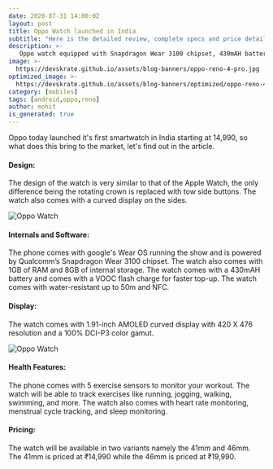 ```yaml
---
date: 2020-07-31 14:00:02
layout: post
title: Oppo Watch launched in India
subtitle: "Here is the detailed review, complete specs and price details"
description: >-
   Oppo watch equipped with Snapdragon Wear 3100 chipset, 430mAH battery and more launched in india here is everything you need to know.
image: >-
  https://devskrate.github.io/assets/blog-banners/oppo-reno-4-pro.jpg
optimized_image: >-
  https://devskrate.github.io/assets/blog-banners/optimized/oppo-reno-4-pro.webp
category: [mobiles]
tags: [android,oppo,reno]
author: mohit
is_generated: true
---
```

Oppo today launched it's first smartwatch in India starting at 14,990, so what does this bring to the market, let's find out in the article.
#### Design:
The design of the watch is very similar to that of the Apple Watch, the only difference being the rotating crown is replaced with tow side buttons. The watch also comes with a curved display on the sides.

![Oppo Watch](https://devskrate.github.io/assets/images/oppo/oppo_watch_design.jpg)

#### Internals and Software:
The phone comes with google's Wear OS running the show and is powered by Qualcomm’s Snapdragon Wear 3100 chipset. The watch also comes with 1GB of RAM and 8GB of internal storage. The watch comes with a 430mAH battery and comes with a VOOC flash charge for faster top-up. The watch comes with water-resistant up to 50m and NFC.

#### Display:
The watch comes with 1.91-inch AMOLED curved display with 420 X 476 resolution and a 100% DCI-P3 color gamut.   

![Oppo Watch](https://devskrate.github.io/assets/images/oppo/oppo_watch_display.jpg)

#### Health Features:
The phone comes with 5 exercise sensors to monitor your workout. The watch will be able to track exercises like running, jogging, walking, swimming, and more. The watch also comes with heart rate monitoring, menstrual cycle tracking, and sleep monitoring.

#### Pricing:
The watch will be available in two variants namely the 41mm and 46mm. The 41mm is priced at ₹14,990 while the 46mm is priced at ₹19,990. 

